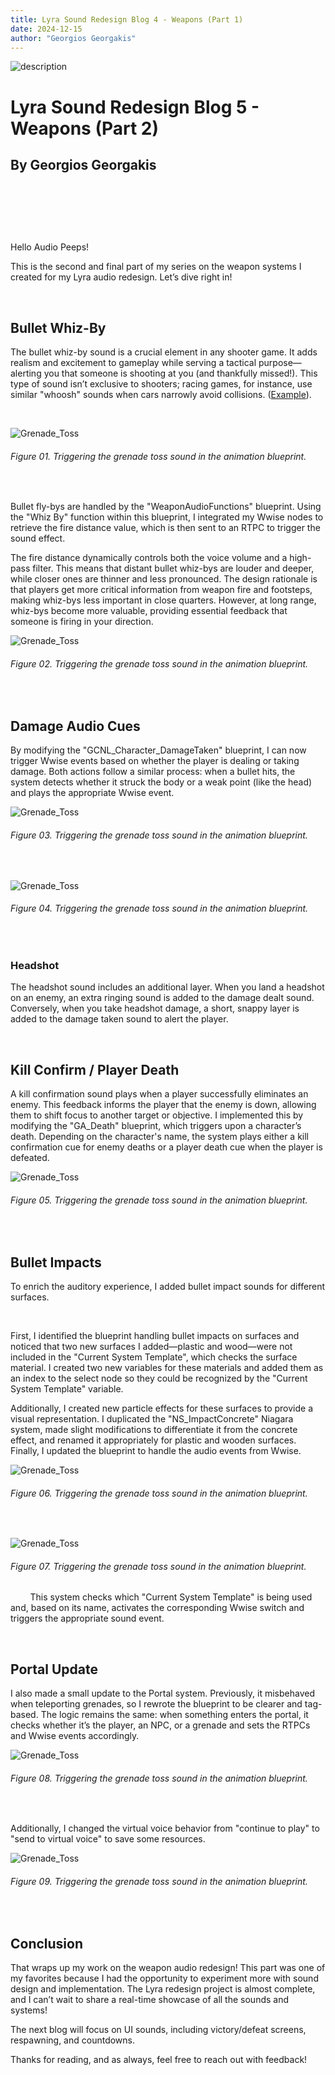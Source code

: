 ```yaml
---
title: Lyra Sound Redesign Blog 4 - Weapons (Part 1)
date: 2024-12-15
author: "Georgios Georgakis"
---
```





![description](/blogImages/Blog05_Weapons_Part_2.png)

# Lyra Sound Redesign Blog 5 - Weapons (Part 2)

## By Georgios Georgakis



&nbsp;&nbsp;&nbsp;

&nbsp;&nbsp;&nbsp;

&nbsp;&nbsp;&nbsp;


Hello Audio Peeps! 

This is the second and final part of my series on the weapon systems I created for my Lyra audio redesign. Let’s dive right in!

&nbsp;&nbsp;&nbsp;

## Bullet Whiz-By

The bullet whiz-by sound is a crucial element in any shooter game. It adds realism and excitement to gameplay while serving a tactical purpose—alerting you that someone is shooting at you (and thankfully missed!). This type of sound isn’t exclusive to shooters; racing games, for instance, use similar "whoosh" sounds when cars narrowly avoid collisions. ([Example](https://www.youtube.com/watch?v=5soym8z7Q5A)).

&nbsp;&nbsp;&nbsp;

![Grenade_Toss](/blogImages/BL04_Grenade_Toss_BP.png)
###### Figure 01. Triggering the grenade toss sound in the animation blueprint.

&nbsp;&nbsp;&nbsp;
&nbsp;&nbsp;&nbsp;

Bullet fly-bys are handled by the "WeaponAudioFunctions" blueprint. Using the "Whiz By" function within this blueprint, I integrated my Wwise nodes to retrieve the fire distance value, which is then sent to an RTPC to trigger the sound effect.

The fire distance dynamically controls both the voice volume and a high-pass filter. This means that distant bullet whiz-bys are louder and deeper, while closer ones are thinner and less pronounced. The design rationale is that players get more critical information from weapon fire and footsteps, making whiz-bys less important in close quarters. However, at long range, whiz-bys become more valuable, providing essential feedback that someone is firing in your direction.


![Grenade_Toss](/blogImages/BL04_Grenade_Toss_BP.png)
###### Figure 02. Triggering the grenade toss sound in the animation blueprint.

&nbsp;&nbsp;&nbsp;
&nbsp;&nbsp;&nbsp;

## Damage Audio Cues

By modifying the "GCNL_Character_DamageTaken" blueprint, I can now trigger Wwise events based on whether the player is dealing or taking damage. Both actions follow a similar process: when a bullet hits, the system detects whether it struck the body or a weak point (like the head) and plays the appropriate Wwise event.

![Grenade_Toss](/blogImages/BL04_Grenade_Toss_BP.png)
###### Figure 03. Triggering the grenade toss sound in the animation blueprint.

&nbsp;&nbsp;&nbsp;
&nbsp;&nbsp;&nbsp;

![Grenade_Toss](/blogImages/BL04_Grenade_Toss_BP.png)
###### Figure 04. Triggering the grenade toss sound in the animation blueprint.

&nbsp;&nbsp;&nbsp;
&nbsp;&nbsp;&nbsp;

### Headshot

The headshot sound includes an additional layer. When you land a headshot on an enemy, an extra ringing sound is added to the damage dealt sound. Conversely, when you take headshot damage, a short, snappy layer is added to the damage taken sound to alert the player.

&nbsp;&nbsp;&nbsp;

## Kill Confirm / Player Death

A kill confirmation sound plays when a player successfully eliminates an enemy. This feedback informs the player that the enemy is down, allowing them to shift focus to another target or objective. I implemented this by modifying the "GA_Death" blueprint, which triggers upon a character’s death. Depending on the character's name, the system plays either a kill confirmation cue for enemy deaths or a player death cue when the player is defeated.

![Grenade_Toss](/blogImages/BL04_Grenade_Toss_BP.png)
###### Figure 05. Triggering the grenade toss sound in the animation blueprint.

&nbsp;&nbsp;&nbsp;
&nbsp;&nbsp;&nbsp;

## Bullet Impacts

To enrich the auditory experience, I added bullet impact sounds for different surfaces. 

&nbsp;&nbsp;&nbsp;

First, I identified the blueprint handling bullet impacts on surfaces and noticed that two new surfaces I added—plastic and wood—were not included in the "Current System Template", which checks the surface material. I created two new variables for these materials and added them as an index to the select node so they could be recognized by the "Current System Template" variable.

Additionally, I created new particle effects for these surfaces to provide a visual representation. I duplicated the "NS_ImpactConcrete" Niagara system, made slight modifications to differentiate it from the concrete effect, and renamed it appropriately for plastic and wooden surfaces. Finally, I updated the blueprint to handle the audio events from Wwise.

![Grenade_Toss](/blogImages/BL04_Grenade_Toss_BP.png)
###### Figure 06. Triggering the grenade toss sound in the animation blueprint.

&nbsp;&nbsp;&nbsp;
&nbsp;&nbsp;&nbsp;

![Grenade_Toss](/blogImages/BL04_Grenade_Toss_BP.png)
###### Figure 07. Triggering the grenade toss sound in the animation blueprint.

&nbsp;&nbsp;&nbsp;
&nbsp;&nbsp;&nbsp;
This system checks which "Current System Template" is being used and, based on its name, activates the corresponding Wwise switch and triggers the appropriate sound event.

&nbsp;&nbsp;&nbsp;

## Portal Update

I also made a small update to the Portal system. Previously, it misbehaved when teleporting grenades, so I rewrote the blueprint to be clearer and tag-based. The logic remains the same: when something enters the portal, it checks whether it’s the player, an NPC, or a grenade and sets the RTPCs and Wwise events accordingly.

![Grenade_Toss](/blogImages/BL04_Grenade_Toss_BP.png)
###### Figure 08. Triggering the grenade toss sound in the animation blueprint.

&nbsp;&nbsp;&nbsp;
&nbsp;&nbsp;&nbsp;

Additionally, I changed the virtual voice behavior from "continue to play" to "send to virtual voice" to save some resources.

![Grenade_Toss](/blogImages/BL04_Grenade_Toss_BP.png)
###### Figure 09. Triggering the grenade toss sound in the animation blueprint.

&nbsp;&nbsp;&nbsp;
&nbsp;&nbsp;&nbsp;

## Conclusion

That wraps up my work on the weapon audio redesign! This part was one of my favorites because I had the opportunity to experiment more with sound design and implementation. The Lyra redesign project is almost complete, and I can’t wait to share a real-time showcase of all the sounds and systems! 

The next blog will focus on UI sounds, including victory/defeat screens, respawning, and countdowns.

Thanks for reading, and as always, feel free to reach out with feedback!

&nbsp;&nbsp;&nbsp;
&nbsp;&nbsp;&nbsp;
